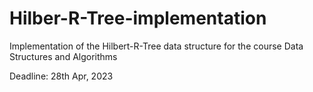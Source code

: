 # Hilber-R-Tree-implementation
Implementation of the Hilbert-R-Tree data structure for the course Data Structures and Algorithms

Deadline: 28th Apr, 2023